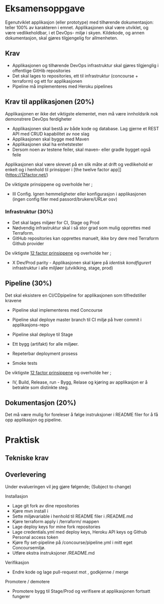 # Eksamensoppgave 

Egenutviklet applikasjon (eller prototype) med tilhørende dokumentasjon: teller 100% av karakteren i emnet. Applikasjonen skal være utviklet, og være vedlikeholdbar, i et DevOps- miljø i skyen. Kildekode, og annen dokumentasjon, 
skal gjøres tilgjengelig for allmenheten.

## Krav

* Applikasjonen og tilhørende DevOps infrastruktur skal gjøres tilgjenglig i offentlige GitHib repositories
* Det skal lages to repositories, ett til infrastruktur (concourse + terraform) og ett for applikasjonen
* Pipeline må implementeres med Heroku pipelines 

## Krav til applikasjonen (20%)

Applikasjonen er ikke det viktigste elementet, men må være innholdsrik nok demonstrere DevOps ferdigheter

* Applikasjonen skal bestå av både kode og database. Lag gjerne et REST API med CRUD kapabilitet av noe slag  
* Applikasjonen skal bygge med Maven 
* Applikasjonen skal ha enhetstester
* Dersom noen av testene feiler, skal maven- eller gradle bygget også feile 

Applikasjonen skal være skrevet på en slik måte at drift og vedlikehold er enkelt og i henhold til prinsipper i [the twelve factor app]](https://12factor.net/)

De viktigste prinsippene og overholde her ; 
 
* III Config. Ignen hemmeligheter eller konfigurasjon i applikasjonen (ingen config filer med passord/brukere/URLer osv) 

### Infrastruktur (30%)

* Det skal lages miljøer for CI, Stage og Prod
* Nødvendig infrastruktur skal i så stor grad som mulig opprettes med Terraform. 
* GitHub repositories kan opprettes manuelt, ikke bry dere med Terraform Github provider

De viktigste [12 factor prinsippene](https://12factor.net/) og overholde her ; 

* X Dev/Prod parity - Applikasjonen skal kjøre på *identisk kondfigurert* infrastruktur i alle miljløer (utviklking, stage, prod)

## Pipeline (30%)

Det skal eksistere en CI/CDpipeline for applikasjonen som tilfredstiller kravene 

* Pipeline skal implementeres med Concourse
* Pipeline skal deploye master branch til CI miljø på hver commit i applikasjons-repo
* Pipeline skal deploye til Stage  

* Ett bygg (artifakt) for alle miljøer.  
* Repeterbar deployment prosess
* Smoke tests 

De viktigste [12 factor prinsippene](https://12factor.net/) og overholde her ; 

* IV, Build, Release, run  - Bygg, Relase og kjøring av applikasjon er å betrakte som distinkte steg. 

## Dokumentasjon (20%)

Det må være mulig for foreleser å følge instruksjoner i README filer for å få opp applikasjon og pipeline. 

# Praktisk 

## Tekniske krav


## Overlevering 

Under evalueringen vil jeg gjøre følgende; (Subject to change)

Installasjon 

* Lage git fork av dine repositories 
* Kjøre mvn install i <app repo>
* Sette miljøvariable i henhold til README filer i <infra repo>/README.md
* Kjøre terraform apply i <infra repo>/terraform/ mappen 
* Lage deploy keys for mine fork repositories
* Lage credentials.yml med deploy keys, Heroku API keys og Github Personal access token
* Kjøre fly set-pipeline på <infra repo>/concourse/pipeline.yml i mitt eget Concoursemiljø. 
* Utføre ekstra instruksjoner <infra repo>/README.md

Verifikasjon

* Endre kode og lage pull-request mot <app repo>, godkjenne / merge 

Promotere / demotere 

* Promotere bygg til Stage/Prod og verifisere at applikasjonen fortsatt fungerer








